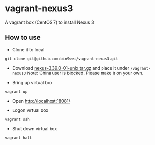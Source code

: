 # vagrant-nexus3
A vagrant box (CentOS 7) to install Nexus 3

## How to use

 - Clone it to local
 ```
 git clone git@github.com:bin9wei/vagrant-nexus3.git
 ```

 - Download [nexus-3.39.0-01-unix.tar.gz](https://sonatype-download.global.ssl.fastly.net/repository/downloads-prod-group/3/nexus-3.39.0-01-unix.tar.gz%20and%20place%20it%20in%20/vagrant-nexus3) and place it under `/vagrant-nexus3`
Note: China user is blocked. Please make it on your own.

 - Bring up virtual box
```
vagrant up
```
 - Open [http://localhost:18081/](http://localhost:18081/)

 - Logon virtual box 
```
vagrant ssh
```
 - Shut down virtual box 
 ```
 vagrant halt
 ```